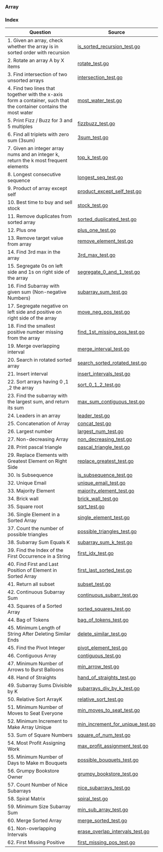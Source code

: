 ### Array

### Index
| Question                                                                                                          | Source                                                                 |
| ----------------------------------------------------------------------------------------------------------------- | ---------------------------------------------------------------------- |
| 1. Given an array, check whether the array is in sorted order with recursion                                      | [is_sorted_recursion_test.go](./is_sorted_recursion_test.go)           |
| 2. Rotate an array A by X items                                                                                   | [rotate_test.go](./rotate_test.go)                                     |
| 3. Find intersection of two unsorted arrays                                                                       | [intersection_test.go](./intersection_test.go)                         |
| 4. Find two lines that together with the x-axis form a container, such that the container contains the most water | [most_water_test.go](./most_water_test.go)                             |
| 5. Print Fizz / Buzz for 3 and 5 multiples                                                                        | [fizzbuzz_test.go](./fizzbuzz_test.go)                                 |
| 6. Find all triplets with zero sum (3sum)                                                                         | [3sum_test.go](./3sum_test.go)                                         |
| 7. Given an integer array nums and an integer k, return the k most frequent elements                              | [top_k_test.go](./top_k_test.go)                                       |
| 8. Longest consecutive sequence                                                                                   | [longest_seq_test.go](./longest_seq_test.go)                           |
| 9. Product of array except self                                                                                   | [product_except_self_test.go](./product_except_self_test.go)           |
| 10. Best time to buy and sell stock                                                                               | [stock_test.go](./stock_test.go)                                       |
| 11. Remove duplicates from sorted array                                                                           | [sorted_duplicated_test.go](./sorted_duplicated_test.go)               |
| 12. Plus one                                                                                                      | [plus_one_test.go](./plus_one_test.go)                                 |
| 13. Remove target value from array                                                                                | [remove_element_test.go](./remove_element_test.go)                     |
| 14. Find 3rd max in the array                                                                                     | [3rd_max_test.go](./3rd_max_test.go)                                   |
| 15. Segregate 0s on left side and 1s on right side of the array                                                   | [segregate_0_and_1_test.go](./segregate_0_and_1_test.go)               |
| 16. Find Subarray with given sum (Non-negative Numbers)                                                           | [subarray_sum_test.go](./subarray_sum_test.go)                         |
| 17. Segregate negative on left side and positive on right side of the array                                       | [move_neg_pos_test.go](./move_neg_pos_test.go)                         |
| 18. Find the smallest positive number missing from the array                                                      | [find_1st_missing_pos_test.go](./find_1st_missing_pos_test.go)         |
| 19. Merge overlapping interval                                                                                    | [merge_interval_test.go](./merge_interval_test.go)                     |
| 20. Search in rotated sorted array                                                                                | [search_sorted_rotated_test.go](./search_sorted_rotated_test.go)       |
| 21. Insert interval                                                                                               | [insert_intervals_test.go](./insert_intervals_test.go)                 |
| 22. Sort arrays having 0 ,1 ,2 the array                                                                          | [sort_0_1_2_test.go](./sort_0_1_2_test.go)                             |
| 23. Find the subarray with the largest sum, and return its sum                                                    | [max_sum_contiguous_test.go](./max_sum_contiguous_test.go)             |
| 24. Leaders in an array                                                                                           | [leader_test.go](./leader_test.go)                                     |
| 25. Concatenation of Array                                                                                        | [concat_test.go](./concat_test.go)                                     |
| 26. Largest number                                                                                                | [largest_num_test.go](./largest_num_test.go)                           |
| 27. Non-decreasing Array                                                                                          | [non_decreasing_test.go](./non_decreasing_test.go)                     |
| 28. Print pascal triangle                                                                                         | [pascal_triangle_test.go](./pascal_triangle_test.go)                   |
| 29. Replace Elements with Greatest Element on Right Side                                                          | [replace_greatest_test.go](./replace_greatest_test.go)                 |
| 30. Is Subsequence                                                                                                | [is_subsequence_test.go](./is_subsequence_test.go)                     |
| 32. Unique Email                                                                                                  | [unique_email_test.go](./unique_email_test.go)                         |
| 33. Majority Element                                                                                              | [majority_element_test.go](./majority_element_test.go)                 |
| 34. Brick wall                                                                                                    | [brick_wall_test.go](./brick_wall_test.go)                             |
| 35. Square root                                                                                                   | [sqrt_test.go](./sqrt_test.go)                                         |
| 36. Single Element in a Sorted Array                                                                              | [single_element_test.go](./single_element_test.go)                     |
| 37. Count the number of possible triangles                                                                        | [possible_triangles_test.go](./possible_triangles_test.go)             |
| 38. Subarray Sum Equals K                                                                                         | [subarray_sum_k_test.go](./subarray_sum_k_test.go)                     |
| 39. Find the Index of the First Occurrence in a String                                                            | [first_idx_test.go](./first_idx_test.go)                               |
| 40. Find First and Last Position of Element in Sorted Array                                                       | [first_last_sorted_test.go](./first_last_sorted_test.go)               |
| 41. Return all subset                                                                                             | [subset_test.go](./subset_test.go)                                     |
| 42. Continuous Subarray Sum                                                                                       | [continuous_subarr_test.go](./continuous_subarr_test.go)               |
| 43. Squares of a Sorted Array                                                                                     | [sorted_squares_test.go](./sorted_squares_test.go)                     |
| 44. Bag of Tokens                                                                                                 | [bag_of_tokens_test.go](./bag_of_tokens_test.go)                       |
| 45. Minimum Length of String After Deleting Similar Ends                                                          | [delete_similar_test.go](./delete_similar_test.go)                     |
| 45. Find the Pivot Integer                                                                                        | [pivot_element_test.go](./pivot_element_test.go)                       |
| 46. Contiguous Array                                                                                              | [contiguous_test.go](./contiguous_test.go)                             |
| 47. Minimum Number of Arrows to Burst Balloons                                                                    | [min_arrow_test.go](./min_arrow_test.go)                               |
| 48. Hand of Straights                                                                                             | [hand_of_straights_test.go](./hand_of_straights_test.go)               |
| 49. Subarray Sums Divisible by K                                                                                  | [subarrays_div_by_k_test.go](./subarrays_div_by_k_test.go)             |
| 50. Relative Sort ArrayK                                                                                          | [relative_sort_test.go](./relative_sort_test.go)                       |
| 51. Minimum Number of Moves to Seat Everyone                                                                      | [min_moves_to_seat_test.go](./min_moves_to_seat_test.go)               |
| 52. Minimum Increment to Make Array Unique                                                                        | [min_increment_for_unique_test.go](./min_increment_for_unique_test.go) |
| 53. Sum of Square Numbers                                                                                         | [square_of_num_test.go](./square_of_num_test.go)                       |
| 54. Most Profit Assigning Work                                                                                    | [max_profit_assignment_test.go](./max_profit_assignment_test.go)       |
| 55. Minimum Number of Days to Make m Bouquets                                                                     | [possible_bouquets_test.go](./possible_bouquets_test.go)               |
| 56. Grumpy Bookstore Owner                                                                                        | [grumpy_bookstore_test.go](./grumpy_bookstore_test.go)                 |
| 57. Count Number of Nice Subarrays                                                                                | [nice_subarrays_test.go](./nice_subarrays_test.go)                     |
| 58. Spiral Matrix                                                                                                 | [spiral_test.go](./spiral_test.go)                                     |
| 59. Minimum Size Subarray Sum                                                                                     | [min_sub_array_test.go](./min_sub_array_test.go)                       |
| 60. Merge Sorted Array                                                                                            | [merge_sorted_test.go](./merge_sorted_test.go)                         |
| 61. Non-overlapping Intervals                                                                                     | [erase_overlap_intervals_test.go](./erase_overlap_intervals_test.go)   |
| 62. First Missing Positive                                                                                        | [first_missing_pos_test.go](./first_missing_pos_test.go)               |
